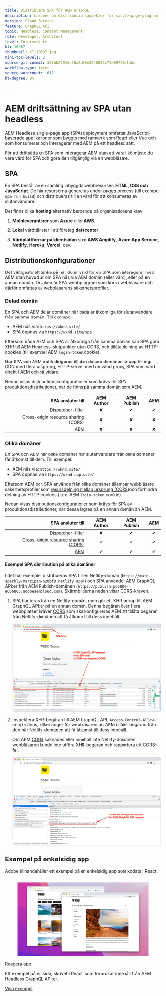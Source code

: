 ```yaml
---
title: Distribuera SPA för AEM GraphQL
description: Läs mer om distributionsaspekter för single-page-program (SPA) AEM Headless-distributioner.
version: Cloud Service
feature: GraphQL API
topic: Headless, Content Management
role: Developer, Architect
level: Intermediate
kt: 10587
thumbnail: KT-10587.jpg
mini-toc-levels: 2
source-git-commit: 34fbb22916cf8a8df0e3240835c71e0979fd11bd
workflow-type: tm+mt
source-wordcount: '612'
ht-degree: 0%

---
```



# AEM driftsättning av SPA utan headless


AEM Headless single-page app (SPA) deployment omfattar JavaScript-baserade applikationer som byggts med ramverk som React eller Vue och som konsumerar och interagerar med AEM på ett headless sätt.

För att driftsätta en SPA som interagerar AEM utan att vara i kö måste du vara värd för SPA och göra den tillgänglig via en webbläsare.

## SPA

En SPA består av en samling inbyggda webbresurser: **HTML, CSS och JavaScript**. De här resurserna genereras under _bygga_ process (till exempel `npm run build`) och distribueras till en värd för att konsumeras av slutanvändare.

Det finns olika **hosting** alternativ beroende på organisationens krav:

1. **Molnleverantörer** som **Azure** eller **AWS**.

2. **Lokal** värdtjänster i ett företag **datacenter**

3. **Värdplattformar på klientsidan** som **AWS Amplify**, **Azure App Service**, **Netlify**, **Heroku**, **Vercel**, osv.

## Distributionskonfigurationer

Det viktigaste att tänka på när du är värd för en SPA som interagerar med AEM utan huvud är om SPA nås via AEM domän (eller värd), eller på en annan domän.  Orsaken är SPA webbprogram som körs i webbläsare och därför omfattas av webbläsarens säkerhetsprofiler.

### Delad domän

En SPA och AEM delar domäner när båda är åtkomliga för slutanvändare från samma domän. Till exempel:

+ AEM nås via: `https://wknd.site/`
+ SPA öppnas via `https://wknd.site/spa`

Eftersom både AEM och SPA är åtkomliga från samma domän kan SPA göra XHR till AEM Headless-slutpunkter utan CORS, och tillåta delning av HTTP-cookies (till exempel AEM `login-token` cookie).

Hur SPA och AEM trafik dirigeras till den delade domänen är upp till dig: CDN med flera ursprung, HTTP-server med omvänd proxy, SPA som värd direkt i AEM och så vidare.

Nedan visas distributionskonfigurationer som krävs för SPA produktionsdistributioner, när de finns på samma domän som AEM.

| SPA ansluter till | AEM Author | AEM Publish | AEM |
|---------------------------------------------------:|:----------:|:-----------:|:-----------:|
| [Dispatcher-filter](./configurations/dispatcher-filters.md) | ✘ | ✔ | ✔ |
| Cross-origin resource sharing (CORS) | ✘ | ✘ | ✘ |
| AEM | ✘ | ✘ | ✘ |

### Olika domäner

En SPA och AEM har olika domäner när slutanvändare från olika domäner får åtkomst till dem. Till exempel:

+ AEM nås via: `https://wknd.site/`
+ SPA öppnas via `https://wknd-app.site/`

Eftersom AEM och SPA används från olika domäner tillämpar webbläsare säkerhetsprofiler som [resursdelning mellan ursprung (CORS)](./configurations/cors.md)och förhindra delning av HTTP-cookies (t.ex. AEM `login-token` cookie).

Nedan visas distributionskonfigurationer som krävs för SPA av produktionsdistributioner, när dessa lagras på en annan domän än AEM.

| SPA ansluter till | AEM Author | AEM Publish | AEM |
|---------------------------------------------------:|:----------:|:-----------:|:-----------:|
| [Dispatcher-filter](./configurations/dispatcher-filters.md) | ✘ | ✔ | ✔ |
| [Cross-origin resource sharing (CORS)](./configurations/cors.md) | ✔ | ✔ | ✔ |
| [AEM](./configurations/aem-hosts.md) | ✔ | ✔ | ✔ |

#### Exempel SPA distribution på olika domäner

I det här exemplet distribueras SPA till en Netlify-domän (`https://main--sparkly-marzipan-b20bf8.netlify.app/`) och SPA använder AEM GraphQL API:er från AEM Publish-domänen (`https://publish-p65804-e666805.adobeaemcloud.com`). Skärmbilderna nedan visar CORS-kraven.

1. SPA hanteras från en Netlify-domän, men gör ett XHR-anrop till AEM GraphQL API:er på en annan domän. Denna begäran över flera webbplatser kräver [CORS](./configurations/cors.md) som ska konfigureras AEM att tillåta begäran från Netlify-domänen att få åtkomst till dess innehåll.

   ![SPA som betjänats av SPA och AEM ](assets/spa/cors-requirement.png)

2. Inspektera XHR-begäran till AEM GraphQL API, `Access-Control-Allow-Origin` finns, vilket anger för webbläsaren att AEM tillåter begäran från den här Netlify-domänen att få åtkomst till dess innehåll.

   Om AEM [CORS](./configurations/cors.md) saknades eller innehöll inte Netlify-domänen, webbläsaren kunde inte utföra XHR-begäran och rapportera ett CORS-fel.

   ![CORS-svarshuvud AEM GraphQL API](assets/spa/cors-response-headers.png)

## Exempel på enkelsidig app

Adobe tillhandahåller ett exempel på en enkelsidig app som kodats i React.

<div class="columns is-multiline">
<!-- React app -->
<div class="column is-half-tablet is-half-desktop is-one-third-widescreen" aria-label="React app" tabindex="0">
   <div class="card">
       <div class="card-image">
           <figure class="image is-16by9">
               <a href="../example-apps/react-app.md" title="Reagera app" tabindex="-1">
                   <img class="is-bordered-r-small" src="../example-apps/assets/react-app/react-app-card.png" alt="Reagera app">
               </a>
           </figure>
       </div>
       <div class="card-content is-padded-small">
           <div class="content">
               <p class="headline is-size-6 has-text-weight-bold"><a href="../example-apps/react-app.md" title="Reagera app">Reagera app</a></p>
               <p class="is-size-6">Ett exempel på en sida, skrivet i React, som förbrukar innehåll från AEM Headless GraphQL API:er.</p>
               <a href="../example-apps/react-app.md" class="spectrum-Button spectrum-Button--outline spectrum-Button--primary spectrum-Button--sizeM">
                   <span class="spectrum-Button-label has-no-wrap has-text-weight-bold">Visa exempel</span>
               </a>
           </div>
       </div>
   </div>
</div>
</div>
